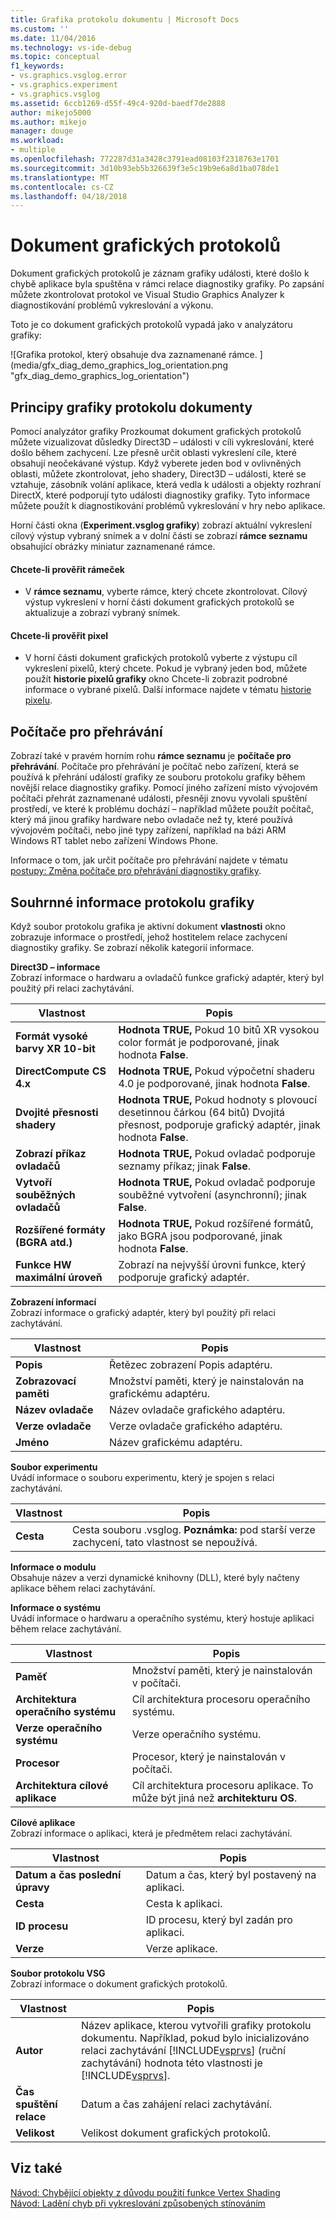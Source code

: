 ```yaml
---
title: Grafika protokolu dokumentu | Microsoft Docs
ms.custom: ''
ms.date: 11/04/2016
ms.technology: vs-ide-debug
ms.topic: conceptual
f1_keywords:
- vs.graphics.vsglog.error
- vs.graphics.experiment
- vs.graphics.vsglog
ms.assetid: 6ccb1269-d55f-49c4-920d-baedf7de2888
author: mikejo5000
ms.author: mikejo
manager: douge
ms.workload:
- multiple
ms.openlocfilehash: 772287d31a3428c3791ead08103f2318763e1701
ms.sourcegitcommit: 3d10b93eb5b326639f3e5c19b9e6a8d1ba078de1
ms.translationtype: MT
ms.contentlocale: cs-CZ
ms.lasthandoff: 04/18/2018
---
```

# <a name="graphics-log-document"></a>Dokument grafických protokolů
Dokument grafických protokolů je záznam grafiky události, které došlo k chybě aplikace byla spuštěna v rámci relace diagnostiky grafiky. Po zapsání můžete zkontrolovat protokol ve Visual Studio Graphics Analyzer k diagnostikování problémů vykreslování a výkonu.  
  
 Toto je co dokument grafických protokolů vypadá jako v analyzátoru grafiky:  
  
 ![Grafika protokol, který obsahuje dva zaznamenané rámce. ] (media/gfx_diag_demo_graphics_log_orientation.png "gfx_diag_demo_graphics_log_orientation")  
  
## <a name="understanding-graphics-log-documents"></a>Principy grafiky protokolu dokumenty  
 Pomocí analyzátor grafiky Prozkoumat dokument grafických protokolů můžete vizualizovat důsledky Direct3D – události v cíli vykreslování, které došlo během zachycení. Lze přesně určit oblasti vykreslení cíle, které obsahují neočekávané výstup. Když vyberete jeden bod v ovlivněných oblasti, můžete zkontrolovat, jeho shadery, Direct3D – události, které se vztahuje, zásobník volání aplikace, která vedla k události a objekty rozhraní DirectX, které podporují tyto události diagnostiky grafiky. Tyto informace můžete použít k diagnostikování problémů vykreslování v hry nebo aplikace.  
  
 Horní části okna (**Experiment.vsglog grafiky**) zobrazí aktuální vykreslení cílový výstup vybraný snímek a v dolní části se zobrazí **rámce seznamu** obsahující obrázky miniatur zaznamenané rámce.  
  
#### <a name="to-inspect-a-frame"></a>Chcete-li prověřit rámeček  
  
-   V **rámce seznamu**, vyberte rámce, který chcete zkontrolovat. Cílový výstup vykreslení v horní části dokument grafických protokolů se aktualizuje a zobrazí vybraný snímek.  
  
#### <a name="to-inspect-a-pixel"></a>Chcete-li prověřit pixel  
  
-   V horní části dokument grafických protokolů vyberte z výstupu cíl vykreslení pixelů, který chcete. Pokud je vybraný jeden bod, můžete použít **historie pixelů grafiky** okno Chcete-li zobrazit podrobné informace o vybrané pixelů. Další informace najdete v tématu [historie pixelu](graphics-pixel-history.md).  
  
## <a name="playback-machine"></a>Počítače pro přehrávání  
 Zobrazí také v pravém horním rohu **rámce seznamu** je **počítače pro přehrávání**. Počítače pro přehrávání je počítač nebo zařízení, která se používá k přehrání událostí grafiky ze souboru protokolu grafiky během novější relace diagnostiky grafiky. Pomocí jiného zařízení místo vývojovém počítači přehrát zaznamenané události, přesněji znovu vyvolali spuštění prostředí, ve které k problému dochází – například můžete použít počítač, který má jinou grafiky hardware nebo ovladače než ty, které používá vývojovém počítači, nebo jiné typy zařízení, například na bázi ARM Windows RT tablet nebo zařízení Windows Phone.  
  
 Informace o tom, jak určit počítače pro přehrávání najdete v tématu [postupy: Změna počítače pro přehrávání diagnostiky grafiky](how-to-change-the-graphics-diagnostics-playback-machine.md).  
  
## <a name="graphics-log-summary-information"></a>Souhrnné informace protokolu grafiky  
 Když soubor protokolu grafika je aktivní dokument **vlastnosti** okno zobrazuje informace o prostředí, jehož hostitelem relace zachycení diagnostiky grafiky. Se zobrazí několik kategorií informace.  
  
 **Direct3D – informace**  
 Zobrazí informace o hardwaru a ovladačů funkce grafický adaptér, který byl použitý při relaci zachytávání.  
  
|Vlastnost|Popis|  
|--------------|-----------------|  
|**Formát vysoké barvy XR 10-bit**|**Hodnota TRUE,** Pokud 10 bitů XR vysokou color formát je podporované, jinak hodnota **False**.|  
|**DirectCompute CS 4.x**|**Hodnota TRUE,** Pokud výpočetní shaderu 4.0 je podporované, jinak hodnota **False**.|  
|**Dvojité přesnosti shadery**|**Hodnota TRUE,** Pokud hodnoty s plovoucí desetinnou čárkou (64 bitů) Dvojitá přesnost, podporuje grafický adaptér, jinak hodnota **False**.|  
|**Zobrazí příkaz ovladačů**|**Hodnota TRUE,** Pokud ovladač podporuje seznamy příkaz; jinak **False**.|  
|**Vytvoří souběžných ovladačů**|**Hodnota TRUE,** Pokud ovladač podporuje souběžné vytvoření (asynchronní); jinak **False**.|  
|**Rozšířené formáty (BGRA atd.)**|**Hodnota TRUE,** Pokud rozšířené formátů, jako BGRA jsou podporované, jinak hodnota **False**.|  
|**Funkce HW maximální úroveň**|Zobrazí na nejvyšší úrovni funkce, který podporuje grafický adaptér.|  
  
 **Zobrazení informací**  
 Zobrazí informace o grafický adaptér, který byl použitý při relaci zachytávání.  
  
|Vlastnost|Popis|  
|--------------|-----------------|  
|**Popis**|Řetězec zobrazení Popis adaptéru.|  
|**Zobrazovací paměti**|Množství paměti, který je nainstalován na grafickému adaptéru.|  
|**Název ovladače**|Název ovladače grafického adaptéru.|  
|**Verze ovladače**|Verze ovladače grafického adaptéru.|  
|**Jméno**|Název grafickému adaptéru.|  
  
 **Soubor experimentu**  
 Uvádí informace o souboru experimentu, který je spojen s relaci zachytávání.  
  
|Vlastnost|Popis|  
|--------------|-----------------|  
|**Cesta**|Cesta souboru .vsglog. **Poznámka:** pod starší verze zachycení, tato vlastnost se nepoužívá.|  
  
 **Informace o modulu**  
 Obsahuje název a verzi dynamické knihovny (DLL), které byly načteny aplikace během relaci zachytávání.  
  
 **Informace o systému**  
 Uvádí informace o hardwaru a operačního systému, který hostuje aplikaci během relace zachytávání.  
  
|Vlastnost|Popis|  
|--------------|-----------------|  
|**Paměť**|Množství paměti, který je nainstalován v počítači.|  
|**Architektura operačního systému**|Cíl architektura procesoru operačního systému.|  
|**Verze operačního systému**|Verze operačního systému.|  
|**Procesor**|Procesor, který je nainstalován v počítači.|  
|**Architektura cílové aplikace**|Cíl architektura procesoru aplikace. To může být jiná než **architekturu OS**.|  
  
 **Cílové aplikace**  
 Zobrazí informace o aplikaci, která je předmětem relaci zachytávání.  
  
|Vlastnost|Popis|  
|--------------|-----------------|  
|**Datum a čas poslední úpravy**|Datum a čas, který byl postavený na aplikaci.|  
|**Cesta**|Cesta k aplikaci.|  
|**ID procesu**|ID procesu, který byl zadán pro aplikaci.|  
|**Verze**|Verze aplikace.|  
  
 **Soubor protokolu VSG**  
 Zobrazí informace o dokument grafických protokolů.  
  
|Vlastnost|Popis|  
|--------------|-----------------|  
|**Autor**|Název aplikace, kterou vytvořili grafiky protokolu dokumentu. Například, pokud bylo inicializováno relaci zachytávání [!INCLUDE[vsprvs](../../code-quality/includes/vsprvs_md.md)] (ruční zachytávání) hodnota této vlastnosti je [!INCLUDE[vsprvs](../../code-quality/includes/vsprvs_md.md)].|  
|**Čas spuštění relace**|Datum a čas zahájení relaci zachytávání.|  
|**Velikost**|Velikost dokument grafických protokolů.|  
  
## <a name="see-also"></a>Viz také  
 [Návod: Chybějící objekty z důvodu použití funkce Vertex Shading](walkthrough-missing-objects-due-to-vertex-shading.md)   
 [Návod: Ladění chyb při vykreslování způsobených stínováním](walkthrough-debugging-rendering-errors-due-to-shading.md)